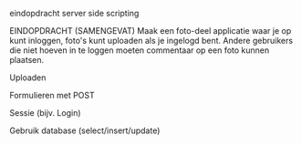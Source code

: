 eindopdracht server side scripting

EINDOPDRACHT (SAMENGEVAT)
Maak een foto-deel applicatie waar je op kunt inloggen, foto's kunt uploaden als je ingelogd bent. Andere gebruikers die niet hoeven in te loggen moeten commentaar op een foto kunnen plaatsen.

Uploaden

Formulieren met POST

Sessie (bijv. Login)

Gebruik database (select/insert/update)
